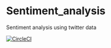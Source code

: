 # Sentiment_analysis
Sentiment analysis using twitter data

[![CircleCI](https://circleci.com/gh/shyroserazwani/sentimentanalysis.svg?style=svg)](https://circleci.com/gh/shyroserazwani/sentimentanalysis)

